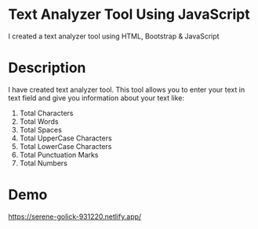 # Text Analyzer Tool Using JavaScript
I created a text analyzer tool using HTML, Bootstrap &amp; JavaScript
# Description
I have created text analyzer tool. This tool allows you to enter your text in text field and give you information about your text like:
1. Total Characters
2. Total Words
3. Total Spaces
4. Total UpperCase Characters
5. Total LowerCase Characters
6. Total Punctuation Marks
7. Total Numbers
# Demo
https://serene-golick-931220.netlify.app/
